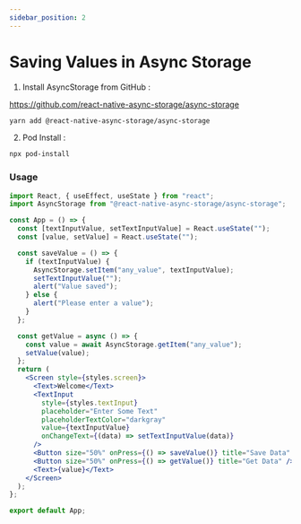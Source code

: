 ```yaml
---
sidebar_position: 2
---
```


# Saving Values in Async Storage

1. Install AsyncStorage from GitHub :

https://github.com/react-native-async-storage/async-storage

```bash
yarn add @react-native-async-storage/async-storage
```

2. Pod Install :

```bash
npx pod-install
```

### Usage

```jsx title="app.js"
import React, { useEffect, useState } from "react";
import AsyncStorage from "@react-native-async-storage/async-storage";

const App = () => {
  const [textInputValue, setTextInputValue] = React.useState("");
  const [value, setValue] = React.useState("");

  const saveValue = () => {
    if (textInputValue) {
      AsyncStorage.setItem("any_value", textInputValue);
      setTextInputValue("");
      alert("Value saved");
    } else {
      alert("Please enter a value");
    }
  };

  const getValue = async () => {
    const value = await AsyncStorage.getItem("any_value");
    setValue(value);
  };
  return (
    <Screen style={styles.screen}>
      <Text>Welcome</Text>
      <TextInput
        style={styles.textInput}
        placeholder="Enter Some Text"
        placeholderTextColor="darkgray"
        value={textInputValue}
        onChangeText={(data) => setTextInputValue(data)}
      />
      <Button size="50%" onPress={() => saveValue()} title="Save Data" />
      <Button size="50%" onPress={() => getValue()} title="Get Data" />
      <Text>{value}</Text>
    </Screen>
  );
};

export default App;
```
